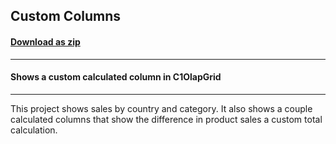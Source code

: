 ## Custom Columns
#### [Download as zip](https://grapecity.github.io/DownGit/#/home?url=https://github.com/GrapeCity/ComponentOne-WPF-Samples/tree/master/NET_462/Olap/VB/CustomColumns/CustomColumns)
____
#### Shows a custom calculated column in C1OlapGrid
____
This project shows sales by country and category. It also
shows a couple calculated columns that show the difference
in product sales a custom total calculation.
